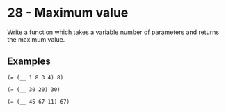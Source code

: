 # 28 - Maximum value

Write a function which takes a variable number of parameters and returns the maximum value.


## Examples

    (= (__ 1 8 3 4) 8)

    (= (__ 30 20) 30)

    (= (__ 45 67 11) 67)
